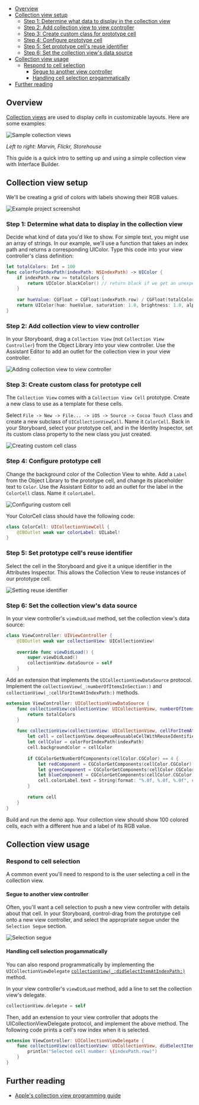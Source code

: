 <!-- START doctoc generated TOC please keep comment here to allow auto update -->
<!-- DON'T EDIT THIS SECTION, INSTEAD RE-RUN doctoc TO UPDATE -->

- [Overview](#overview)
- [Collection view setup](#collection-view-setup)
  - [Step 1: Determine what data to display in the collection view](#step-1-determine-what-data-to-display-in-the-collection-view)
  - [Step 2: Add collection view to view controller](#step-2-add-collection-view-to-view-controller)
  - [Step 3: Create custom class for prototype cell](#step-3-create-custom-class-for-prototype-cell)
  - [Step 4: Configure prototype cell](#step-4-configure-prototype-cell)
  - [Step 5: Set prototype cell's reuse identifier](#step-5-set-prototype-cells-reuse-identifier)
  - [Step 6: Set the collection view's data source](#step-6-set-the-collection-views-data-source)
- [Collection view usage](#collection-view-usage)
  - [Respond to cell selection](#respond-to-cell-selection)
    - [Segue to another view controller](#segue-to-another-view-controller)
    - [Handling cell selection progammatically](#handling-cell-selection-progammatically)
- [Further reading](#further-reading)

<!-- END doctoc generated TOC please keep comment here to allow auto update -->

## Overview
[Collection views][uicollectionview] are used to display *cells* in customizable layouts. Here are some examples:

![Sample collection views](Images/Examples/uicollectionview-samples.jpg)

[uicollectionview]:https://developer.apple.com/library/ios/documentation/UIKit/Reference/UICollectionView_class/
*Left to right: Marvin, Flickr, Storehouse*

This guide is a quick intro to setting up and using a simple collection view with Interface Builder.

## Collection view setup

We'll be creating a grid of colors with labels showing their RGB values.

![Example project screenshot](Images/Docs/collectionView-overview.jpg)

### Step 1: Determine what data to display in the collection view

Decide what kind of data you'd like to show. For simple text, you might use an array of strings. In our example, we'll use a function that takes an index path and returns a corresponding UIColor. Type this code into your view controller's class definition:

```swift
let totalColors: Int = 100
func colorForIndexPath(indexPath: NSIndexPath) -> UIColor {
    if indexPath.row >= totalColors {
        return UIColor.blackColor()	// return black if we get an unexpected row index
    }
    
    var hueValue: CGFloat = CGFloat(indexPath.row) / CGFloat(totalColors)
    return UIColor(hue: hueValue, saturation: 1.0, brightness: 1.0, alpha: 1.0)
}
```

### Step 2: Add collection view to view controller
In your Storyboard, drag a `Collection View` (not `Collection View Controller`) from the Object Library into your view controller. Use the Assistant Editor to add an outlet for the collection view in your view controller.

![Adding collection view to view controller](Images/Docs/Gif/01-adding-collectionView.gif)

### Step 3: Create custom class for prototype cell

The `Collection View` comes with a `Collection View Cell` prototype. Create a new class to use as a template for these cells.

Select `File -> New -> File... -> iOS -> Source -> Cocoa Touch Class`
and create a new subclass of `UICollectionViewCell`. Name it `ColorCell`. Back in your Storyboard, select your prototype cell, and in the Identity Inspector, set its custom class property to the new class you just created.

![Creating custom cell class](Images/Docs/CustomCell-class.jpg)

### Step 4: Configure prototype cell

Change the background color of the Collection View to white. Add a `Label` from the Object Library to the prototype cell, and change its placeholder text to `Color`. Use the Assistant Editor to add an outlet for the label in the `ColorCell` class. Name it `colorLabel`.

![Configuring custom cell](Images/Docs/Gif/02-configuring-ColorCell.gif)

Your ColorCell class should have the following code:

```swift
class ColorCell: UICollectionViewCell {
    @IBOutlet weak var colorLabel: UILabel!
}
```

### Step 5: Set prototype cell's reuse identifier

Select the cell in the Storyboard and give it a unique identifier in the Attributes Inspector. This allows the Collection View to reuse instances of our prototype cell.

![Setting reuse identifier](Images/Docs/CustomCell-identifier.jpg)

### Step 6: Set the collection view's data source

In your view controller's `viewDidLoad` method, set the collection view's data source:

```swift
class ViewController: UIViewController {
    @IBOutlet weak var collectionView: UICollectionView!
    
    override func viewDidLoad() {
        super.viewDidLoad()
        collectionView.dataSource = self
    }
```

Add an extension that implements the `UICollectionViewDataSource` protocol. Implement the `collectionView(_:numberOfItemsInSection:)` and `collectionView(_:cellForItemAtIndexPath:)` methods.

```swift
extension ViewController: UICollectionViewDataSource {
    func collectionView(collectionView: UICollectionView, numberOfItemsInSection section: Int) -> Int {
        return totalColors
    }
    
    func collectionView(collectionView: UICollectionView, cellForItemAtIndexPath indexPath: NSIndexPath) -> UICollectionViewCell {
        let cell = collectionView.dequeueReusableCellWithReuseIdentifier("com.codepath.ColorCell", forIndexPath: indexPath) as! ColorCell
        let cellColor = colorForIndexPath(indexPath)
        cell.backgroundColor = cellColor
        
        if CGColorGetNumberOfComponents(cellColor.CGColor) == 4 {
            let redComponent = CGColorGetComponents(cellColor.CGColor)[0] * 255
            let greenComponent = CGColorGetComponents(cellColor.CGColor)[1] * 255
            let blueComponent = CGColorGetComponents(cellColor.CGColor)[2] * 255
            cell.colorLabel.text = String(format: "%.0f, %.0f, %.0f", redComponent, greenComponent, blueComponent)
        }
        
        return cell
    }
}
```

Build and run the demo app. Your collection view should show 100 colored cells, each with a different hue and a label of its RGB value.

## Collection view usage

### Respond to cell selection
A common event you'll need to respond to is the user selecting a cell in the collection view.

#### Segue to another view controller
Often, you'll want a cell selection to push a new view controller with details about that cell. In your Storyboard, control-drag from the prototype cell onto a new view controller, and select the appropriate segue under the `Selection Segue` section.

![Selection segue](Images/Docs/Gif/03-cell-selection-segue.gif)

#### Handling cell selection progammatically
You can also respond programmatically by implementing the `UICollectionViewDelegate` [`collectionView(_:didSelectItemAtIndexPath:)`][didSelectItemAtIndexPath] method.

In your view controller's `viewDidLoad` method, add a line to set the collection view's delegate.

```swift
collectionView.delegate = self
```

Then, add an extension to your view controller that adopts the UICollectionViewDelegate protocol, and implement the above method. The following code prints a cell's row index when it is selected.

```swift
extension ViewController: UICollectionViewDelegate {
    func collectionView(collectionView: UICollectionView, didSelectItemAtIndexPath indexPath: NSIndexPath) {
        println("Selected cell number: \(indexPath.row)")
    }
}
```

[didSelectItemAtIndexPath]: https://developer.apple.com/library/ios/documentation/UIKit/Reference/UICollectionViewDelegate_protocol/index.html#//apple_ref/occ/intfm/UICollectionViewDelegate/collectionView:didSelectItemAtIndexPath:


## Further reading
* [Apple's collection view programming guide](https://developer.apple.com/library/ios/documentation/WindowsViews/Conceptual/CollectionViewPGforIOS/Introduction/Introduction.html)